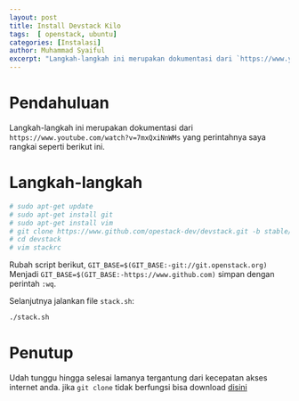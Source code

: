 ```yaml
---
layout: post
title: Install Devstack Kilo
tags:  [ openstack, ubuntu]
categories: [Instalasi]
author: Muhammad Syaiful
excerpt: "Langkah-langkah ini merupakan dokumentasi dari `https://www.youtube.com/watch?v=7mxQxiNnWMs` yang perintahnya saya rangkai seperti berikut ini"
---
```


Pendahuluan
===

Langkah-langkah ini merupakan dokumentasi dari `https://www.youtube.com/watch?v=7mxQxiNnWMs` yang perintahnya saya rangkai seperti berikut ini.

Langkah-langkah
===

```bash
# sudo apt-get update
# sudo apt-get install git
# sudo apt-get install vim
# git clone https://www.github.com/opestack-dev/devstack.git -b stable/killo
# cd devstack
# vim stackrc
```

Rubah script berikut, `GIT_BASE=$(GIT_BASE:-git://git.openstack.org)` Menjadi `GIT_BASE=$(GIT_BASE:-https://www.github.com)` simpan dengan perintah `:wq`.

Selanjutnya jalankan file `stack.sh`:

```bash
./stack.sh
```

Penutup
===

Udah tunggu hingga selesai lamanya tergantung dari kecepatan akses internet anda. jika `git clone` tidak berfungsi bisa download [disini](/myblog/assets/files/devstack-stable-kilo.zip)